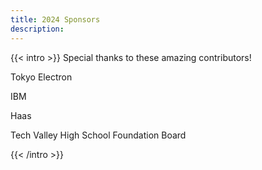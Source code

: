 ```yaml
---
title: 2024 Sponsors
description:
---
```


{{< intro >}}
Special thanks to these amazing contributors!

Tokyo Electron

IBM

Haas

Tech Valley High School Foundation Board

{{< /intro >}}
